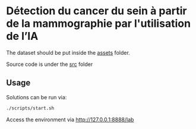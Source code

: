 # Détection du cancer du sein à partir de la mammographie par l'utilisation de l’IA

The dataset should be put inside the [assets](./assets/tp.pdf) folder.

Source code is under the [src](./src/) folder

## Usage

Solutions can be run via:

```sh
./scripts/start.sh
```

Access the environment via http://127.0.0.1:8888/lab
